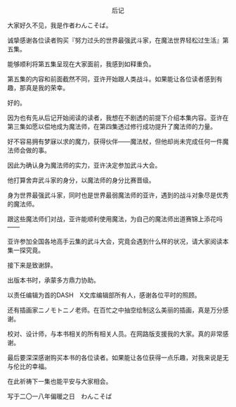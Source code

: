 <p align="center">后记</p>

大家好久不见，我是作者わんこそば。

诚挚感谢各位读者购买『努力过头的世界最强武斗家，在魔法世界轻松过生活』第五集。

能够顺利将第五集呈现在大家面前，我感到如释重负。

第五集的内容和前面截然不同，亚许开始跟人类战斗。如果能让各位读者感到有趣，那真是我的荣幸。

好的。

因为也有先从后记开始阅读的读者，我想在不剧透的前提下介绍本集内容。亚许在第三集如愿以偿地成为魔法师，在第四集透过修行成功提升了魔法师的力量。

好不容易拥有梦寐以求的魔力，获得伙伴——魔法杖，但他却尚未完成任何一件魔法师会做的事。

因此为确认身为魔法师的实力，亚许决定参加武斗大会。

他打算舍弃武斗家的身分，以魔法师的身分比赛晋级。

身为世界最强武斗家，同时也是世界最弱魔法师的亚许，遇到的战斗对象尽是优秀的魔法师。

跟这些魔法师们对战，亚许能顺利使用魔法，为自己的魔法师出道赛锦上添花吗——

亚许参加全国各地高手云集的武斗大会，究竟会遇到什么样的状况，请大家阅读本集一探究竟。

接下来是致谢辞。

出版本书时，承蒙多方鼎力协助。

以责任编辑为首的DASH　X文库编辑部所有人，感谢各位平时的照顾。

还有插画家ニノモトニノ老师。在百忙之中抽空绘制这么美丽的插画，真是万分感谢。

校对、设计师，与本书相关的所有相关人员。在网路版支援我的大家。真的非常感谢。

最后要深深感谢购买本书的各位读者。如果能让各位获得一点乐趣，对我来说是无与伦比的幸福。

在此祈祷下一集也能平安与大家相会。

写于二〇一八年偏暖之日　わんこそば

